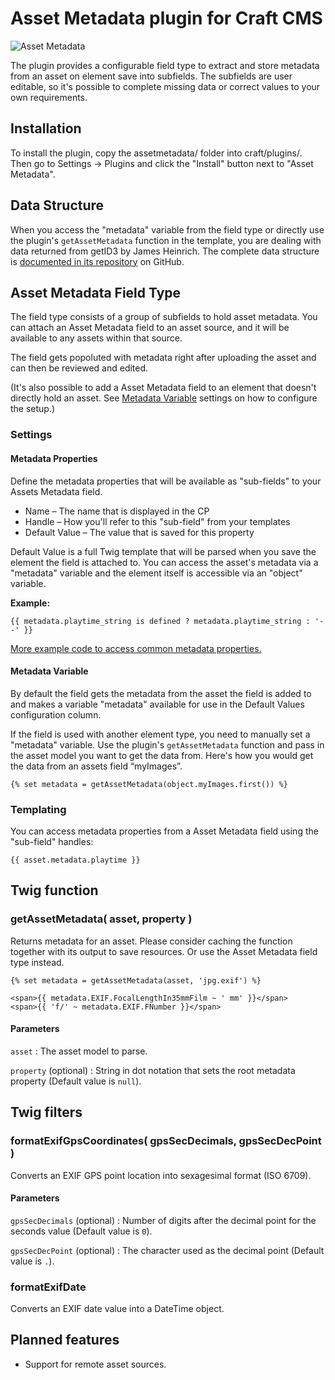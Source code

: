 # Asset Metadata plugin for Craft CMS

![Asset Metadata](https://github.com/carlcs/craft-assetmetadata/blob/master/resources/screenshot.png)

The plugin provides a configurable field type to extract and store metadata from an asset on element save into subfields. The subfields are user editable, so it's possible to complete missing data or correct values to your own requirements.

## Installation

To install the plugin, copy the assetmetadata/ folder into craft/plugins/. Then go to Settings → Plugins and click the "Install" button next to "Asset Metadata".

## Data Structure

When you access the "metadata" variable from the field type or directly use the plugin's `getAssetMetadata` function in the template, you are dealing with data returned from getID3 by James Heinrich. The complete data structure is [documented in its repository][1] on GitHub.


  [1]: https://github.com/JamesHeinrich/getID3/blob/master/structure.txt

## Asset Metadata Field Type

The field type consists of a group of subfields to hold asset metadata. You can attach an Asset Metadata field to an asset source, and it will be available to any assets within that source.

The field gets popoluted with metadata right after uploading the asset and can then be reviewed and edited.

(It's also possible to add a Asset Metadata field to an element that doesn't directly hold an asset. See [Metadata Variable](#metadata-variable) settings on how to configure the setup.)

### Settings

#### Metadata Properties

Define the metadata properties that will be available as "sub-fields" to your Assets Metadata field.

- Name – The name that is displayed in the CP
- Handle – How you'll refer to this "sub-field" from your templates
- Default Value – The value that is saved for this property

Default Value is a full Twig template that will be parsed when you save the element the field is attached to. You can access the asset's metadata via a "metadata" variable and the element itself is accessible via an "object" variable.

**Example:**

```twig
{{ metadata.playtime_string is defined ? metadata.playtime_string : '--' }}
```

[More example code to access common metadata properties.][3]


  [3]: _examples/common-properties.md

#### Metadata Variable

By default the field gets the metadata from the asset the field is added to and makes a variable "metadata" available for use in the Default Values configuration column.

If the field is used with another element type, you need to manually set a "metadata" variable. Use the plugin's `getAssetMetadata` function and pass in the asset model you want to get the data from. Here's how you would get the data from an assets field “myImages”.

```twig
{% set metadata = getAssetMetadata(object.myImages.first()) %}
```

### Templating

You can access metadata properties from a Asset Metadata field using the "sub-field" handles:

```twig
{{ asset.metadata.playtime }}
```

## Twig function

### getAssetMetadata( asset, property )

Returns metadata for an asset. Please consider caching the function together with its output to save resources. Or use the Asset Metadata field type instead.

```twig
{% set metadata = getAssetMetadata(asset, 'jpg.exif') %}

<span>{{ metadata.EXIF.FocalLengthIn35mmFilm ~ ' mm' }}</span>
<span>{{ 'f/' ~ metadata.EXIF.FNumber }}</span>
```

#### Parameters

`asset`
:   The asset model to parse.

`property` (optional)
:   String in dot notation that sets the root metadata property (Default value is `null`).

## Twig filters

### formatExifGpsCoordinates( gpsSecDecimals, gpsSecDecPoint )

Converts an EXIF GPS point location into sexagesimal format (ISO 6709).

#### Parameters

`gpsSecDecimals` (optional)
:   Number of digits after the decimal point for the seconds value (Default value is `0`).

`gpsSecDecPoint` (optional)
:   The character used as the decimal point (Default value is `.`).

### formatExifDate

Converts an EXIF date value into a DateTime object.

## Planned features

- Support for remote asset sources.
